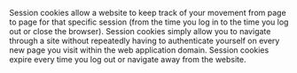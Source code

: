 Session cookies allow a website to keep track of your movement from page to page for that specific session (from the time you log in to the time you log out or close the browser). Session cookies simply allow you to navigate through a site without repeatedly having to authenticate yourself on every new page you visit within the web application domain. Session cookies expire every time you log out or navigate away from the website.
